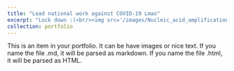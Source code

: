 ```yaml
---
title: "Lead national work against COVID-19 Lmao"
excerpt: "Lock down :(<br/><img src='/images/Nucleic_acid_amplification_testing.jpg'>"
collection: portfolio
---
```


This is an item in your portfolio. It can be have images or nice text. If you name the file .md, it will be parsed as markdown. If you name the file .html, it will be parsed as HTML. 
